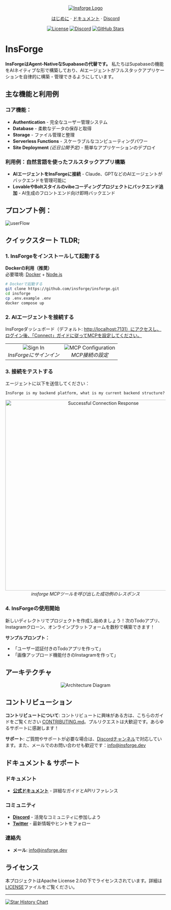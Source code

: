 <div align="center">
  <a href="https://insforge.dev">
    <img src="assets/banner.png" alt="Insforge Logo">
  </a>
 
</div>
<p align="center">
   <a href="#quickstart-tldr">はじめに</a> ·
   <a href="https://docs.insforge.dev/introduction">ドキュメント</a> ·
   <a href="https://discord.gg/MPxwj5xVvW">Discord</a>
</p>
<p align="center">
   <a href="https://opensource.org/licenses/Apache-2.0"><img src="https://img.shields.io/badge/License-Apache%202.0-blue.svg" alt="License"></a>
   <a href="https://discord.gg/MPxwj5xVvW"><img src="https://img.shields.io/badge/Discord-Join%20Community-7289DA?logo=discord&logoColor=white" alt="Discord"></a>
   <a href="https://github.com/InsForge/insforge/stargazers"><img src="https://img.shields.io/github/stars/InsForge/insforge?style=social" alt="GitHub Stars"></a>
</p>


# InsForge


**InsForgeはAgent-NativeなSupabaseの代替です。** 私たちはSupabaseの機能をAIネイティブな形で構築しており、AIエージェントがフルスタックアプリケーションを自律的に構築・管理できるようにしています。


## 主な機能と利用例


### コア機能：
- **Authentication** - 完全なユーザー管理システム
- **Database** - 柔軟なデータの保存と取得
- **Storage** - ファイル管理と整理
- **Serverless Functions** - スケーラブルなコンピューティングパワー
- **Site Deployment** *(近日公開予定)* - 簡単なアプリケーションのデプロイ


### 利用例：自然言語を使ったフルスタックアプリ構築
- **AIエージェントをInsForgeに接続** - Claude、GPTなどのAIエージェントがバックエンドを管理可能に
- **LovableやBoltスタイルのvibeコーディングプロジェクトにバックエンド追加** - AI生成のフロントエンド向け即時バックエンド


## プロンプト例：


<td align="center">
  <img src="assets/userflow.png" alt="userFlow">
  <br>
</td>


## クイックスタート TLDR;


### 1. InsForgeをインストールして起動する


**Dockerの利用（推奨）**  
必要環境: [Docker](https://www.docker.com/) + [Node.js](https://nodejs.org/)


```bash
# Dockerで起動する
git clone https://github.com/insforge/insforge.git
cd insforge
cp .env.example .env
docker compose up
````


### 2. AIエージェントを接続する


InsForgeダッシュボード（デフォルト: [http://localhost:7131）にアクセスし、ログイン後、「Connect」ガイドに従ってMCPを設定してください。](http://localhost:7131）にアクセスし、ログイン後、「Connect」ガイドに従ってMCPを設定してください。)


<div align="center">
  <table>
    <tr>
      <td align="center">
        <img src="assets/signin.png" alt="Sign In">
        <br>
        <em>InsForgeにサインイン</em>
      </td>
      <td align="center">
        <img src="assets/mcpInstallv2.png" alt="MCP Configuration">
        <br>
        <em>MCP接続の設定</em>
      </td>
    </tr>
  </table>
</div>


### 3. 接続をテストする


エージェントに以下を送信してください：


```
InsForge is my backend platform, what is my current backend structure?
```


<div align="center">
  <img src="assets/sampleResponse.png" alt="Successful Connection Response" width="600">
  <br>
  <em>insforge MCPツールを呼び出した成功例のレスポンス</em>
</div>


### 4. InsForgeの使用開始


新しいディレクトリでプロジェクトを作成し始めましょう！次のTodoアプリ、Instagramクローン、オンラインプラットフォームを数秒で構築できます！


**サンプルプロンプト：**


* 「ユーザー認証付きのTodoアプリを作って」
* 「画像アップロード機能付きのInstagramを作って」


## アーキテクチャ


<div align="center">
  <img src="assets/archDiagram.png" alt="Architecture Diagram">
  <br>
</div>


## コントリビューション


**コントリビュートについて**: コントリビュートに興味がある方は、こちらのガイドをご覧ください [CONTRIBUTING.md](CONTRIBUTING.md)。プルリクエストは大歓迎です。あらゆるサポートに感謝します！


**サポート**: ご質問やサポートが必要な場合は、[Discordチャンネル](https://discord.gg/MPxwj5xVvW)で対応しています。また、メールでのお問い合わせも歓迎です：[info@insforge.dev](mailto:info@insforge.dev)


## ドキュメント & サポート


### ドキュメント


* **[公式ドキュメント](https://docs.insforge.dev/introduction)** - 詳細なガイドとAPIリファレンス


### コミュニティ


* **[Discord](https://discord.gg/D3Vf8zD2ZS)** - 活発なコミュニティに参加しよう
* **[Twitter](https://x.com/InsForge_dev)** - 最新情報やヒントをフォロー


### 連絡先


* **メール**: [info@insforge.dev](mailto:info@insforge.dev)


## ライセンス


本プロジェクトはApache License 2.0の下でライセンスされています。詳細は[LICENSE](LICENSE)ファイルをご覧ください。


---


[![Star History Chart](https://api.star-history.com/svg?repos=InsForge/insforge\&type=Date)](https://www.star-history.com/#InsForge/insforge&Date)

